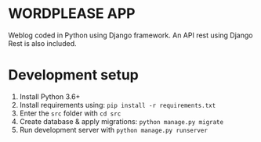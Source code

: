 # WORDPLEASE APP

Weblog coded in Python using Django framework. An API rest using Django Rest is also included.

# Development setup

1. Install Python 3.6+
2. Install requirements using: `pip install -r requirements.txt`
3. Enter the `src` folder with `cd src`
4. Create database & apply migrations: `python manage.py migrate`
5. Run development server with `python manage.py runserver`